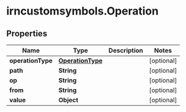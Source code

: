 # irncustomsymbols.Operation

## Properties

Name | Type | Description | Notes
------------ | ------------- | ------------- | -------------
**operationType** | [**OperationType**](OperationType.md) |  | [optional] 
**path** | **String** |  | [optional] 
**op** | **String** |  | [optional] 
**from** | **String** |  | [optional] 
**value** | **Object** |  | [optional] 


